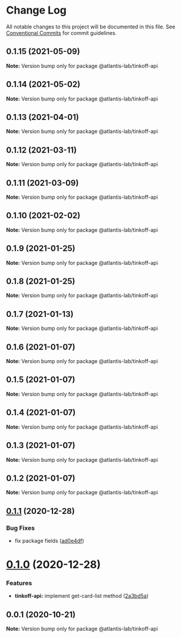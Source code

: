 # Change Log

All notable changes to this project will be documented in this file.
See [Conventional Commits](https://conventionalcommits.org) for commit guidelines.

## 0.1.15 (2021-05-09)

**Note:** Version bump only for package @atlantis-lab/tinkoff-api





## 0.1.14 (2021-05-02)

**Note:** Version bump only for package @atlantis-lab/tinkoff-api





## 0.1.13 (2021-04-01)

**Note:** Version bump only for package @atlantis-lab/tinkoff-api





## 0.1.12 (2021-03-11)

**Note:** Version bump only for package @atlantis-lab/tinkoff-api





## 0.1.11 (2021-03-09)

**Note:** Version bump only for package @atlantis-lab/tinkoff-api





## 0.1.10 (2021-02-02)

**Note:** Version bump only for package @atlantis-lab/tinkoff-api





## 0.1.9 (2021-01-25)

**Note:** Version bump only for package @atlantis-lab/tinkoff-api

## 0.1.8 (2021-01-25)

**Note:** Version bump only for package @atlantis-lab/tinkoff-api

## 0.1.7 (2021-01-13)

**Note:** Version bump only for package @atlantis-lab/tinkoff-api

## 0.1.6 (2021-01-07)

**Note:** Version bump only for package @atlantis-lab/tinkoff-api

## 0.1.5 (2021-01-07)

**Note:** Version bump only for package @atlantis-lab/tinkoff-api

## 0.1.4 (2021-01-07)

**Note:** Version bump only for package @atlantis-lab/tinkoff-api

## 0.1.3 (2021-01-07)

**Note:** Version bump only for package @atlantis-lab/tinkoff-api

## 0.1.2 (2021-01-07)

**Note:** Version bump only for package @atlantis-lab/tinkoff-api

## [0.1.1](https://github.com/Atlantis-Lab/tinkoff-api/compare/@atlantis-lab/tinkoff-api@0.1.0...@atlantis-lab/tinkoff-api@0.1.1) (2020-12-28)

### Bug Fixes

- fix package fields ([ad0e4df](https://github.com/Atlantis-Lab/tinkoff-api/commit/ad0e4df22540f7349e727a060a34a31ff1244ca8))

# [0.1.0](https://github.com/Atlantis-Lab/tinkoff-api/compare/@atlantis-lab/tinkoff-api@0.0.1...@atlantis-lab/tinkoff-api@0.1.0) (2020-12-28)

### Features

- **tinkoff-api:** implement get-card-list method ([2a3bd5a](https://github.com/Atlantis-Lab/tinkoff-api/commit/2a3bd5af3211ed9b8352be3874a6ac074a09690e))

## 0.0.1 (2020-10-21)

**Note:** Version bump only for package @atlantis-lab/tinkoff-api
